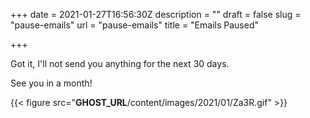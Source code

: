 +++
date = 2021-01-27T16:56:30Z
description = ""
draft = false
slug = "pause-emails"
url = "pause-emails"
title = "Emails Paused"

+++


Got it, I'll not send you anything for the next 30 days.

See you in a month!

{{< figure src="__GHOST_URL__/content/images/2021/01/Za3R.gif" >}}


